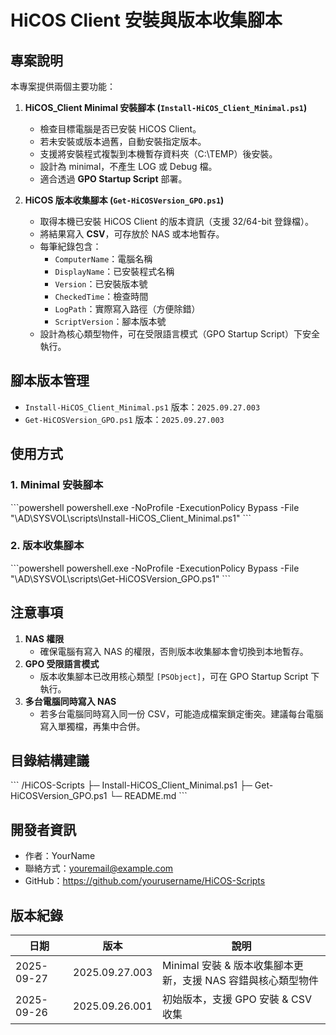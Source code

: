 # HiCOS Client 安裝與版本收集腳本

## 專案說明
本專案提供兩個主要功能：

1. **HiCOS_Client Minimal 安裝腳本 (`Install-HiCOS_Client_Minimal.ps1`)**
   - 檢查目標電腦是否已安裝 HiCOS Client。
   - 若未安裝或版本過舊，自動安裝指定版本。
   - 支援將安裝程式複製到本機暫存資料夾（C:\TEMP）後安裝。
   - 設計為 minimal，不產生 LOG 或 Debug 檔。
   - 適合透過 **GPO Startup Script** 部署。

2. **HiCOS 版本收集腳本 (`Get-HiCOSVersion_GPO.ps1`)**
   - 取得本機已安裝 HiCOS Client 的版本資訊（支援 32/64-bit 登錄檔）。
   - 將結果寫入 **CSV**，可存放於 NAS 或本地暫存。
   - 每筆紀錄包含：
     - `ComputerName`：電腦名稱
     - `DisplayName`：已安裝程式名稱
     - `Version`：已安裝版本號
     - `CheckedTime`：檢查時間
     - `LogPath`：實際寫入路徑（方便除錯）
     - `ScriptVersion`：腳本版本號
   - 設計為核心類型物件，可在受限語言模式（GPO Startup Script）下安全執行。

## 腳本版本管理
- `Install-HiCOS_Client_Minimal.ps1` 版本：`2025.09.27.003`
- `Get-HiCOSVersion_GPO.ps1` 版本：`2025.09.27.003`

## 使用方式

### 1. Minimal 安裝腳本
\`\`\`powershell
powershell.exe -NoProfile -ExecutionPolicy Bypass -File "\\AD\SYSVOL\scripts\Install-HiCOS_Client_Minimal.ps1"
\`\`\`

### 2. 版本收集腳本
\`\`\`powershell
powershell.exe -NoProfile -ExecutionPolicy Bypass -File "\\AD\SYSVOL\scripts\Get-HiCOSVersion_GPO.ps1"
\`\`\`

## 注意事項
1. **NAS 權限**  
   - 確保電腦有寫入 NAS 的權限，否則版本收集腳本會切換到本地暫存。
2. **GPO 受限語言模式**  
   - 版本收集腳本已改用核心類型 `[PSObject]`，可在 GPO Startup Script 下執行。
3. **多台電腦同時寫入 NAS**  
   - 若多台電腦同時寫入同一份 CSV，可能造成檔案鎖定衝突。建議每台電腦寫入單獨檔，再集中合併。

## 目錄結構建議
\`\`\`
/HiCOS-Scripts
├─ Install-HiCOS_Client_Minimal.ps1
├─ Get-HiCOSVersion_GPO.ps1
└─ README.md
\`\`\`

## 開發者資訊
- 作者：YourName
- 聯絡方式：youremail@example.com
- GitHub：https://github.com/yourusername/HiCOS-Scripts

## 版本紀錄
| 日期       | 版本         | 說明 |
|------------|--------------|------|
| 2025-09-27 | 2025.09.27.003 | Minimal 安裝 & 版本收集腳本更新，支援 NAS 容錯與核心類型物件 |
| 2025-09-26 | 2025.09.26.001 | 初始版本，支援 GPO 安裝 & CSV 收集 |
